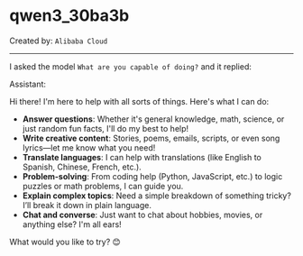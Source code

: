 # qwen3_30ba3b

Created by: `Alibaba Cloud`

---
I asked the model `What are you capable of doing?` and it replied:

Assistant: 

Hi there! I'm here to help with all sorts of things. Here's what I can do:

- **Answer questions**: Whether it's general knowledge, math, science, or just random fun facts, I'll do my best to help!
- **Write creative content**: Stories, poems, emails, scripts, or even song lyrics—let me know what you need!
- **Translate languages**: I can help with translations (like English to Spanish, Chinese, French, etc.).
- **Problem-solving**: From coding help (Python, JavaScript, etc.) to logic puzzles or math problems, I can guide you.
- **Explain complex topics**: Need a simple breakdown of something tricky? I’ll break it down in plain language.
- **Chat and converse**: Just want to chat about hobbies, movies, or anything else? I'm all ears!

What would you like to try? 😊